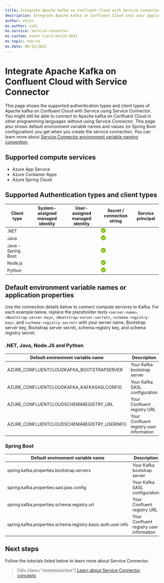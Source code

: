 ```yaml
---
title: Integrate Apache kafka on Confluent Cloud with Service Connector
description: Integrate Apache kafka on Confluent Cloud into your application with Service Connector
author: shizn
ms.author: xshi
ms.service: service-connector
ms.custom: event-tier1-build-2022
ms.topic: how-to
ms.date: 06/13/2022
---
```


# Integrate Apache Kafka on Confluent Cloud with Service Connector

This page shows the supported authentication types and client types of Apache kafka on Confluent Cloud with Service using Service Connector. You might still be able to connect to Apache kafka on Confluent Cloud in other programming languages without using Service Connector. This page also shows default environment variable names and values (or Spring Boot configuration) you get when you create the service connection. You can learn more about [Service Connector environment variable naming convention](concept-service-connector-internals.md).

## Supported compute services

- Azure App Service
- Azure Container Apps
- Azure Spring Cloud

## Supported Authentication types and client types

| Client type        | System-assigned managed identity | User-assigned managed identity | Secret / connection string           | Service principal |
|--------------------|----------------------------------|--------------------------------|--------------------------------------|-------------------|
| .NET               |                                  |                                | ![yes icon](./media/green-check.png) |                   |
| Java               |                                  |                                | ![yes icon](./media/green-check.png) |                   |
| Java - Spring Boot |                                  |                                | ![yes icon](./media/green-check.png) |                   |
| Node.js            |                                  |                                | ![yes icon](./media/green-check.png) |                   |
| Python             |                                  |                                | ![yes icon](./media/green-check.png) |                   |

## Default environment variable names or application properties

Use the connection details below to connect compute services to Kafka. For each example below, replace the placeholder texts `<server-name>`, `<Bootstrap-server-key>`, `<Bootstrap-server-secret>`, `<schema-registry-key>`, and `<schema-registry-secret>` with your server name, Bootstrap server key, Bootstrap server secret, schema registry key, and schema registry secret.

### .NET, Java, Node.JS and Python

| Default environment variable name           | Description                              | Example value                                                                                                                              |
|---------------------------------------------|------------------------------------------|--------------------------------------------------------------------------------------------------------------------------------------------|
| AZURE_CONFLUENTCLOUDKAFKA_BOOTSTRAPSERVER   | Your Kafka bootstrap server              | `pkc-<server-name>.eastus.azure.confluent.cloud:9092`                                                                                      |
| AZURE_CONFLUENTCLOUDKAFKA_KAFKASASLCONFIG   | Your Kafka SASL configuration            | `org.apache.kafka.common.security.plain.PlainLoginModule required username='<Bootstrap-server-key>' password='<Bootstrap-server-secret>';` |
| AZURE_CONFLUENTCLOUDSCHEMAREGISTRY_URL      | Your Confluent registry URL              | `https://psrc-<server-name>.westus2.azure.confluent.cloud`                                                                                 |
| AZURE_CONFLUENTCLOUDSCHEMAREGISTRY_USERINFO | Your Confluent registry user information | `<schema-registry-key>:<schema-registry-secret>`                                                                                           |

### Spring Boot

| Default environment variable name                            | Description                              | Example value                                                                                                                              |
|--------------------------------------------------------------|------------------------------------------|--------------------------------------------------------------------------------------------------------------------------------------------|
| spring.kafka.properties.bootstrap.servers                    | Your Kafka bootstrap server              | `pkc-<server-name>.eastus.azure.confluent.cloud:9092`                                                                                      |
| spring.kafka.properties.sasl.jaas.config                     | Your Kafka SASL configuration            | `org.apache.kafka.common.security.plain.PlainLoginModule required username='<Bootstrap-server-key>' password='<Bootstrap-server-secret>';` |
| spring.kafka.properties.schema.registry.url                  | Your Confluent registry URL              | `https://psrc-<server-name>.westus2.azure.confluent.cloud`                                                                                 |
| spring.kafka.properties.schema.registry.basic.auth.user.info | Your Confluent registry user information | `<schema-registry-key>:<schema-registry-secret>`                                                                                           |

## Next steps

Follow the tutorials listed below to learn more about Service Connector.

> [!div class="nextstepaction"]
> [Learn about Service Connector concepts](./concept-service-connector-internals.md)

